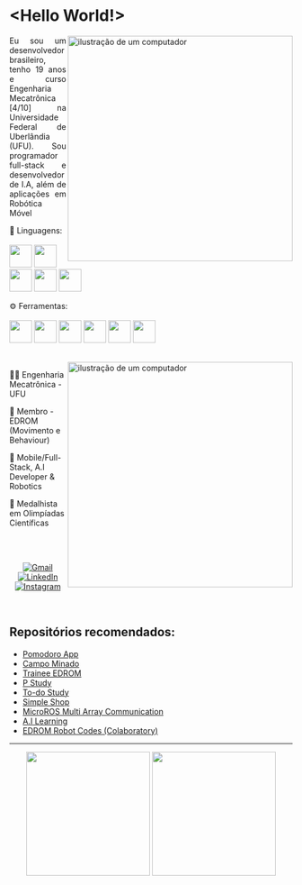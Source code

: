 # <Hello World!>

<img src="https://raw.githubusercontent.com/MicaelliMedeiros/micaellimedeiros/master/image/computer-illustration.png" alt="ilustração de um computador" min-width="350px" max-width="350px" width="400px" align="right">

<p align="justify"> 
  Eu sou um desenvolvedor brasileiro, tenho 19 anos e curso Engenharia Mecatrônica [4/10] na Universidade Federal de Uberlândia (UFU). Sou programador full-stack e desenvolvedor de I.A, além de aplicações em Robótica Móvel
</p>

<p align="left">
  🧠 Linguagens: 
          <br>
          <br>
          <img src="https://cdn.jsdelivr.net/gh/devicons/devicon/icons/dart/dart-original.svg" width='40' height='40'/>
          <img loading="lazy" src="https://cdn.jsdelivr.net/gh/devicons/devicon/icons/python/python-original.svg" width='40' height='40'/>
          <img src="https://cdn.jsdelivr.net/gh/devicons/devicon/icons/javascript/javascript-original.svg" width='40' height='40'/>
          <img src="https://cdn.jsdelivr.net/gh/devicons/devicon@latest/icons/c/c-original.svg" width='40' height='40' />
          <img src="https://cdn.jsdelivr.net/gh/devicons/devicon@latest/icons/cplusplus/cplusplus-original.svg" width='40' height='40'/>
          
</p>

<p align="left">
  ⚙️ Ferramentas:
          <br>
          <br>
          <img loading="lazy" src="https://cdn.jsdelivr.net/gh/devicons/devicon/icons/flutter/flutter-original.svg" width='40' height='40'/>
          <img loading="lazy" src="https://cdn.jsdelivr.net/gh/devicons/devicon/icons/arduino/arduino-original-wordmark.svg" width='40' height='40' />
          <img src="https://cdn.jsdelivr.net/gh/devicons/devicon/icons/nodejs/nodejs-original.svg" width='40' height='40'/>
          <img src="https://cdn.jsdelivr.net/gh/devicons/devicon/icons/opencv/opencv-original.svg" width='40' height='40' />
          <img src="https://cdn.jsdelivr.net/gh/devicons/devicon/icons/linux/linux-original.svg" width='40' height='40'/>
    <!--      <img src="https://cdn.jsdelivr.net/gh/devicons/devicon/icons/ubuntu/ubuntu-plain.svg" width='40' height='40' /> -->
          <img src="https://cdn.jsdelivr.net/gh/devicons/devicon@latest/icons/ros/ros-original-wordmark.svg" width='40' height='40' />
          
</p>

<br>
<img src="https://i.pinimg.com/originals/f5/b9/8f/f5b98fe23fb9d753fdb7f40730d95464.gif" alt="ilustração de um computador" min-width="400px" max-width="400px" width="400px" align="right">
<p>
  🧑‍💻 Engenharia Mecatrônica - UFU
</p>

<p>
  🤖 Membro - EDROM (Movimento e Behaviour)
</p>
<p>
  🚀 Mobile/Full-Stack, A.I Developer & Robotics
</p>
<p>
  🔭 Medalhista em Olimpíadas Científicas
</p>
<br>
<!--
<p align="left">
  🛠️ Contato:
</p> -->

<br>
<p align="center">
  <a href="https://mail.google.com/mail/u/2/#inbox?compose=DmwnWrRnXvVFFCDJQPqwbPRnQwHdxtVgGbbBWbDfBgcBRgNZPlWFkJFGZcLRMkFxDlZDZCRmgDDb" title="Gmail">
  <img src="https://img.shields.io/badge/-Gmail-FF0000?style=flat-square&labelColor=FF0000&logo=gmail&logoColor=white&link=pedrohperescode@gmail.com" alt="Gmail"/></a>

  <a href="https://www.linkedin.com/in/pedrohbperes/" title="LinkedIn">
  <img src="https://img.shields.io/badge/-Linkedin-0e76a8?style=flat-square&logo=Linkedin&logoColor=white&link=https://www.linkedin.com/in/pedrohbperes/" alt="LinkedIn"/></a>
<!--
  <a href="#" title="WhatsApp">
  <img src="https://img.shields.io/badge/-WhatsApp-25d366?style=flat-square&labelColor=25d366&logo=whatsapp&logoColor=white&link=API-DO-SEU-WHATSAPP" alt="WhatsApp"/></a> -->
<!--
  <a href="#" title="Facebook">
  <img src="https://img.shields.io/badge/-Facebook-3b5998?style=flat-square&labelColor=3b5998&logo=facebook&logoColor=white&link=LINK-DO-SEU-FACEBOOK" alt="Facebook"/></a> -->

  <a href="https://www.instagram.com/pedroh.peres7/" title="Instagram">
  <img src="https://img.shields.io/badge/-Instagram-DF0174?style=flat-square&labelColor=DF0174&logo=instagram&logoColor=white&link=https://www.instagram.com/pedroh.peres7/" alt="Instagram"/></a>
</p>

<br>
<h2>Repositórios recomendados:</h2>
<ul>
  <li><a href="https://github.com/PedroH-Peres/mobx_pomodoro">Pomodoro App</a></li>
  <li><a href="https://github.com/PedroH-Peres/campo_minado">Campo Minado</a></li>
  <li><a href="https://github.com/PedroH-Peres/trainee_edrom">Trainee EDROM</a></li>
  <li><a href="https://github.com/PedroH-Peres/studylistapp">P Study</a></li>
  <li><a href="https://github.com/PedroH-Peres/todostudy">To-do Study</a></li>
  <li><a href="https://github.com/PedroH-Peres/SimpleShopApp-Flutter">Simple Shop</a></li>
  <li><a href="https://github.com/PedroH-Peres/microros_array_communication">MicroROS Multi Array Communication</a></li>
  <li><a href="https://github.com/PedroH-Peres/a.i-learning">A.I Learning</a></li>
  <li><a href="https://github.com/edromufu/edromufu">EDROM Robot Codes (Colaboratory)</a></li>
  
  
  
</ul>

<link rel="stylesheet" href="https://cdn.jsdelivr.net/gh/devicons/devicon@v2.15.1/devicon.min.css">




         

<hr>

<div align='center'>    
          <img height='220em' src='https://github-readme-stats.vercel.app/api?username=PedroH-Peres&theme=radical'>
          <img height='220em' src='https://github-readme-stats.vercel.app/api/top-langs/?username=PedroH-Peres&theme=radical'>   
</div>





          
          
          

          
          
 
<!--![willianrod's wakatime stats](https://github-readme-stats.vercel.app/api/wakatime?username=PedroH-Peres)-->
